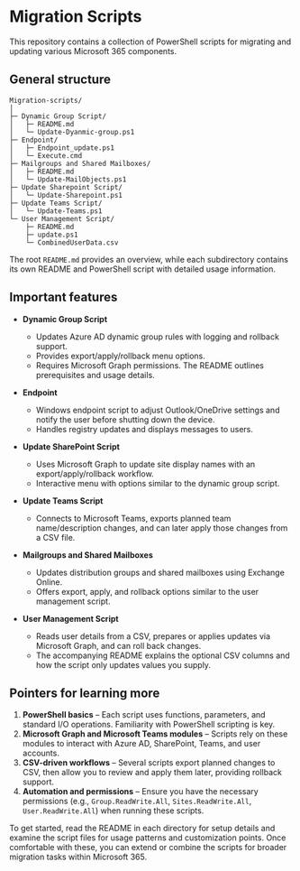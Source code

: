 # Migration Scripts

This repository contains a collection of PowerShell scripts for migrating and updating various Microsoft 365 components.

## General structure

```
Migration-scripts/
│
├─ Dynamic Group Script/
│   ├─ README.md
│   └─ Update-Dyanmic-group.ps1
├─ Endpoint/
│   ├─ Endpoint_update.ps1
│   └─ Execute.cmd
├─ Mailgroups and Shared Mailboxes/
│   ├─ README.md
│   └─ Update-MailObjects.ps1
├─ Update Sharepoint Script/
│   └─ Update-Sharepoint.ps1
├─ Update Teams Script/
│   └─ Update-Teams.ps1
└─ User Management Script/
    ├─ README.md
    ├─ update.ps1
    └─ CombinedUserData.csv
```

The root `README.md` provides an overview, while each subdirectory contains its own README and PowerShell script with detailed usage information.

## Important features

- **Dynamic Group Script**
  - Updates Azure AD dynamic group rules with logging and rollback support.
  - Provides export/apply/rollback menu options.
  - Requires Microsoft Graph permissions. The README outlines prerequisites and usage details.

- **Endpoint**
  - Windows endpoint script to adjust Outlook/OneDrive settings and notify the user before shutting down the device.
  - Handles registry updates and displays messages to users.

- **Update SharePoint Script**
  - Uses Microsoft Graph to update site display names with an export/apply/rollback workflow.
  - Interactive menu with options similar to the dynamic group script.

- **Update Teams Script**
  - Connects to Microsoft Teams, exports planned team name/description changes, and can later apply those changes from a CSV file.

- **Mailgroups and Shared Mailboxes**
  - Updates distribution groups and shared mailboxes using Exchange Online.
  - Offers export, apply, and rollback options similar to the user management script.

- **User Management Script**
  - Reads user details from a CSV, prepares or applies updates via Microsoft Graph, and can roll back changes.
  - The accompanying README explains the optional CSV columns and how the script only updates values you supply.

## Pointers for learning more

1. **PowerShell basics** – Each script uses functions, parameters, and standard I/O operations. Familiarity with PowerShell scripting is key.
2. **Microsoft Graph and Microsoft Teams modules** – Scripts rely on these modules to interact with Azure AD, SharePoint, Teams, and user accounts.
3. **CSV-driven workflows** – Several scripts export planned changes to CSV, then allow you to review and apply them later, providing rollback support.
4. **Automation and permissions** – Ensure you have the necessary permissions (e.g., `Group.ReadWrite.All`, `Sites.ReadWrite.All`, `User.ReadWrite.All`) when running these scripts.

To get started, read the README in each directory for setup details and examine the script files for usage patterns and customization points. Once comfortable with these, you can extend or combine the scripts for broader migration tasks within Microsoft 365.

